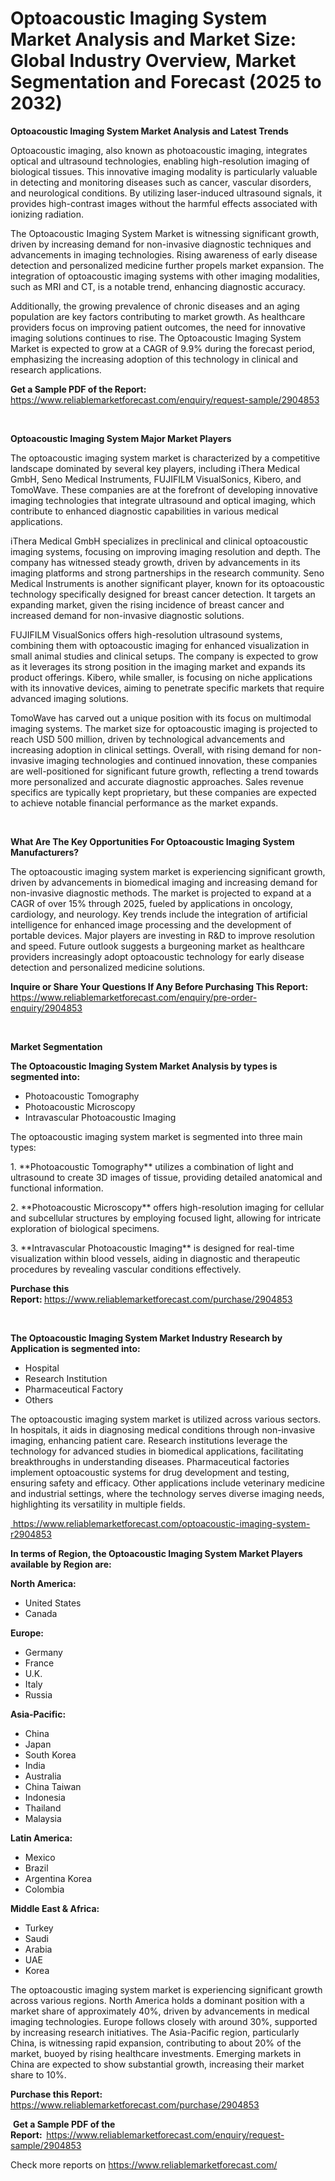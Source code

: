 <p><h1>Optoacoustic Imaging System Market Analysis and Market Size: Global Industry Overview, Market Segmentation and Forecast (2025 to 2032)</h1></p><p><strong>Optoacoustic Imaging System Market Analysis and Latest Trends</strong></p>
<p><p>Optoacoustic imaging, also known as photoacoustic imaging, integrates optical and ultrasound technologies, enabling high-resolution imaging of biological tissues. This innovative imaging modality is particularly valuable in detecting and monitoring diseases such as cancer, vascular disorders, and neurological conditions. By utilizing laser-induced ultrasound signals, it provides high-contrast images without the harmful effects associated with ionizing radiation.</p><p>The Optoacoustic Imaging System Market is witnessing significant growth, driven by increasing demand for non-invasive diagnostic techniques and advancements in imaging technologies. Rising awareness of early disease detection and personalized medicine further propels market expansion. The integration of optoacoustic imaging systems with other imaging modalities, such as MRI and CT, is a notable trend, enhancing diagnostic accuracy.</p><p>Additionally, the growing prevalence of chronic diseases and an aging population are key factors contributing to market growth. As healthcare providers focus on improving patient outcomes, the need for innovative imaging solutions continues to rise. The Optoacoustic Imaging System Market is expected to grow at a CAGR of 9.9% during the forecast period, emphasizing the increasing adoption of this technology in clinical and research applications.</p></p>
<p><strong>Get a Sample PDF of the Report:&nbsp;</strong> <a href="https://www.reliablemarketforecast.com/enquiry/request-sample/2904853?utm_campaign=2783&utm_medium=2&utm_source=Github&utm_content=ia&utm_term=12032025&utm_id=optoacoustic-imaging-system">https://www.reliablemarketforecast.com/enquiry/request-sample/2904853</a></p>
<p>&nbsp;</p>
<p><strong>Optoacoustic Imaging System Major Market Players</strong></p>
<p><p>The optoacoustic imaging system market is characterized by a competitive landscape dominated by several key players, including iThera Medical GmbH, Seno Medical Instruments, FUJIFILM VisualSonics, Kibero, and TomoWave. These companies are at the forefront of developing innovative imaging technologies that integrate ultrasound and optical imaging, which contribute to enhanced diagnostic capabilities in various medical applications.</p><p>iThera Medical GmbH specializes in preclinical and clinical optoacoustic imaging systems, focusing on improving imaging resolution and depth. The company has witnessed steady growth, driven by advancements in its imaging platforms and strong partnerships in the research community. Seno Medical Instruments is another significant player, known for its optoacoustic technology specifically designed for breast cancer detection. It targets an expanding market, given the rising incidence of breast cancer and increased demand for non-invasive diagnostic solutions.</p><p>FUJIFILM VisualSonics offers high-resolution ultrasound systems, combining them with optoacoustic imaging for enhanced visualization in small animal studies and clinical setups. The company is expected to grow as it leverages its strong position in the imaging market and expands its product offerings. Kibero, while smaller, is focusing on niche applications with its innovative devices, aiming to penetrate specific markets that require advanced imaging solutions.</p><p>TomoWave has carved out a unique position with its focus on multimodal imaging systems. The market size for optoacoustic imaging is projected to reach USD 500 million, driven by technological advancements and increasing adoption in clinical settings. Overall, with rising demand for non-invasive imaging technologies and continued innovation, these companies are well-positioned for significant future growth, reflecting a trend towards more personalized and accurate diagnostic approaches. Sales revenue specifics are typically kept proprietary, but these companies are expected to achieve notable financial performance as the market expands.</p></p>
<p>&nbsp;</p>
<p><strong>What Are The Key Opportunities For Optoacoustic Imaging System Manufacturers?</strong></p>
<p><p>The optoacoustic imaging system market is experiencing significant growth, driven by advancements in biomedical imaging and increasing demand for non-invasive diagnostic methods. The market is projected to expand at a CAGR of over 15% through 2025, fueled by applications in oncology, cardiology, and neurology. Key trends include the integration of artificial intelligence for enhanced image processing and the development of portable devices. Major players are investing in R&D to improve resolution and speed. Future outlook suggests a burgeoning market as healthcare providers increasingly adopt optoacoustic technology for early disease detection and personalized medicine solutions.</p></p>
<p><strong>Inquire or Share Your Questions If Any Before Purchasing This Report:</strong> <a href="https://www.reliablemarketforecast.com/enquiry/pre-order-enquiry/2904853?utm_campaign=2783&utm_medium=2&utm_source=Github&utm_content=ia&utm_term=12032025&utm_id=optoacoustic-imaging-system">https://www.reliablemarketforecast.com/enquiry/pre-order-enquiry/2904853</a></p>
<p>&nbsp;</p>
<p><strong>Market Segmentation</strong></p>
<p><strong>The Optoacoustic Imaging System Market Analysis by types is segmented into:</strong></p>
<p><ul><li>Photoacoustic Tomography</li><li>Photoacoustic Microscopy</li><li>Intravascular Photoacoustic Imaging</li></ul></p>
<p><p>The optoacoustic imaging system market is segmented into three main types: </p><p>1. **Photoacoustic Tomography** utilizes a combination of light and ultrasound to create 3D images of tissue, providing detailed anatomical and functional information.</p><p>2. **Photoacoustic Microscopy** offers high-resolution imaging for cellular and subcellular structures by employing focused light, allowing for intricate exploration of biological specimens.</p><p>3. **Intravascular Photoacoustic Imaging** is designed for real-time visualization within blood vessels, aiding in diagnostic and therapeutic procedures by revealing vascular conditions effectively.</p></p>
<p><strong>Purchase this Report:&nbsp;</strong><a href="https://www.reliablemarketforecast.com/purchase/2904853?utm_campaign=2783&utm_medium=2&utm_source=Github&utm_content=ia&utm_term=12032025&utm_id=optoacoustic-imaging-system">https://www.reliablemarketforecast.com/purchase/2904853</a></p>
<p>&nbsp;</p>
<p><strong>The Optoacoustic Imaging System Market Industry Research by Application is segmented into:</strong></p>
<p><ul><li>Hospital</li><li>Research Institution</li><li>Pharmaceutical Factory</li><li>Others</li></ul></p>
<p><p>The optoacoustic imaging system market is utilized across various sectors. In hospitals, it aids in diagnosing medical conditions through non-invasive imaging, enhancing patient care. Research institutions leverage the technology for advanced studies in biomedical applications, facilitating breakthroughs in understanding diseases. Pharmaceutical factories implement optoacoustic systems for drug development and testing, ensuring safety and efficacy. Other applications include veterinary medicine and industrial settings, where the technology serves diverse imaging needs, highlighting its versatility in multiple fields.</p></p>
<p><a href="https://www.reliablemarketforecast.com/optoacoustic-imaging-system-r2904853?utm_campaign=2783&utm_medium=2&utm_source=Github&utm_content=ia&utm_term=12032025&utm_id=optoacoustic-imaging-system">&nbsp;https://www.reliablemarketforecast.com/optoacoustic-imaging-system-r2904853</a></p>
<p><strong>In terms of Region, the Optoacoustic Imaging System Market Players available by Region are:</strong></p>
<p>
    <p> <strong> North America: </strong>
        <ul>
            <li>United States</li>
            <li>Canada</li>
        </ul>
        </p> 
    <p> <strong> Europe: </strong>
        <ul>
            <li>Germany</li>
            <li>France</li>
            <li>U.K.</li>
            <li>Italy</li>
            <li>Russia</li>
        </ul>
        </p> 
    <p> <strong> Asia-Pacific: </strong>
        <ul>
            <li>China</li>
            <li>Japan</li>
            <li>South Korea</li>
            <li>India</li>
            <li>Australia</li>
            <li>China Taiwan</li>
            <li>Indonesia</li>
            <li>Thailand</li>
            <li>Malaysia</li>
        </ul>
        </p> 
    <p> <strong> Latin America: </strong>
        <ul>
            <li>Mexico</li>
            <li>Brazil</li>
            <li>Argentina Korea</li>
            <li>Colombia</li>
        </ul>
        </p> 
    <p> <strong> Middle East & Africa: </strong>
        <ul>
            <li>Turkey</li>
            <li>Saudi</li>
            <li>Arabia</li>
            <li>UAE</li>
            <li>Korea</li>
        </ul>
    </p>
    </p>
<p><p>The optoacoustic imaging system market is experiencing significant growth across various regions. North America holds a dominant position with a market share of approximately 40%, driven by advancements in medical imaging technologies. Europe follows closely with around 30%, supported by increasing research initiatives. The Asia-Pacific region, particularly China, is witnessing rapid expansion, contributing to about 20% of the market, buoyed by rising healthcare investments. Emerging markets in China are expected to show substantial growth, increasing their market share to 10%.</p></p>
<p><strong>Purchase this Report: </strong><a href="https://www.reliablemarketforecast.com/purchase/2904853?utm_campaign=2783&utm_medium=2&utm_source=Github&utm_content=ia&utm_term=12032025&utm_id=optoacoustic-imaging-system">https://www.reliablemarketforecast.com/purchase/2904853</a></p>
<p>&nbsp;<strong>Get a Sample PDF of the Report:&nbsp;&nbsp;</strong><a href="https://www.reliablemarketforecast.com/enquiry/request-sample/2904853?utm_campaign=2783&utm_medium=2&utm_source=Github&utm_content=ia&utm_term=12032025&utm_id=optoacoustic-imaging-system">https://www.reliablemarketforecast.com/enquiry/request-sample/2904853</a></p>
<p><strong></strong></p>
<p>Check more reports on <a href="https://www.reliablemarketforecast.com/?utm_campaign=2783&utm_medium=2&utm_source=Github&utm_content=ia&utm_term=12032025&utm_id=optoacoustic-imaging-system">https://www.reliablemarketforecast.com/</a></p>